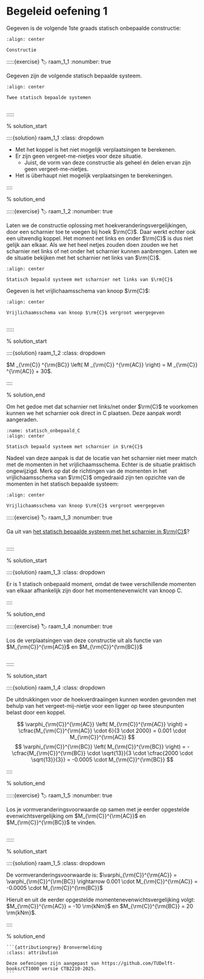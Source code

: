 # Begeleid oefening 1

Gegeven is de volgende 1ste graads statisch onbepaalde constructie:

```{figure} ./lesoefeningen_data/oefening_1.svg
:align: center

Constructie
```

:::::{exercise}
:label: raam_1_1
:nonumber: true

Gegeven zijn de volgende statisch bepaalde systeem.

```{figure} ./lesoefeningen_data/statisch_bepaalde_systemen.svg
:align: center

Twee statisch bepaalde systemen
```

```{h5p} https://tudelft.h5p.com/content/1292652217804730007/embed
```

:::::

% solution_start

::::{solution} raam_1_1
:class: dropdown

- Met het koppel is het niet mogelijk verplaatsingen te berekenen.
- Er zijn geen vergeet-me-nietjes voor deze situatie.
  - Juist, de vorm van deze constructie als geheel én delen ervan zijn geen vergeet-me-nietjes. 
- Het is überhaupt niet mogelijk verplaatsingen te berekeningen.

::::

% solution_end

:::::{exercise}
:label: raam_1_2
:nonumber: true

Laten we de constructie oplossing met hoekveranderingsvergelijkingen, door een scharnier toe te voegen bij hoek $\rm{C}$. Daar werkt echter ook een uitwendig koppel. Het moment net links en onder $\rm{C}$ is dus niet gelijk aan elkaar. Als we het heel netjes zouden doen zouden we het scharnier net links of net onder het scharnier kunnen aanbrengen. Laten we de situatie bekijken met het scharnier net links van $\rm{C}$.

```{figure} ./lesoefeningen_data/scharnier_links_C.svg
:align: center

Statisch bepaald systeem met scharnier net links van $\rm{C}$
```

Gegeven is het vrijlichaamsschema van knoop $\rm{C}$:

```{figure} ./lesoefeningen_data/VLS_C_1.svg
:align: center

Vrijlichaamsschema van knoop $\rm{C}$ vergroot weergegeven
```

```{h5p} https://tudelft.h5p.com/content/1292652219570406177/embed
```

:::::

% solution_start

::::{solution} raam_1_2
:class: dropdown

$M _{\rm{C}} ^{\rm{BC}} \left( M _{\rm{C}} ^{\rm{AC}} \right) = M _{\rm{C}} ^{\rm{AC}} + 30$. 

::::

% solution_end

Om het gedoe met dat scharnier net links/net onder $\rm{C}$ te voorkomen kunnen we het scharnier ook direct in C plaatsen. Deze aanpak wordt aangeraden.

```{figure} ./lesoefeningen_data/scharnier_in_C.svg
:name: statisch_onbepaald_C
:align: center

Statisch bepaald systeem met scharnier in $\rm{C}$
```

Nadeel van deze aanpak is dat de locatie van het scharnier niet meer match met de momenten in het vrijlichaamsschema. Echter is de situatie praktisch ongewijzigd. Merk op dat de richtingen van de momenten in het vrijlichaamsschema van $\rm{C}$ omgedraaid zijn ten opzichte van de momenten in het statisch bepaalde systeem:

```{figure} ./lesoefeningen_data/VLS_C_2.svg
:align: center

Vrijlichaamsschema van knoop $\rm{C}$ vergroot weergegeven
```

:::::{exercise}
:label: raam_1_3
:nonumber: true

Ga uit van [het statisch bepaalde systeem met het scharnier in $\rm{C}$](statisch_onbepaald_C)?

```{h5p} https://tudelft.h5p.com/content/1292652221281662937/embed
```

:::::

% solution_start

::::{solution} raam_1_3
:class: dropdown

Er is 1 statisch onbepaald moment, omdat de twee verschillende momenten van elkaar afhankelijk zijn door het momentenevenwicht van knoop C.  

::::

% solution_end

:::::{exercise}
:label: raam_1_4
:nonumber: true

Los de verplaatsingen van deze constructie uit als functie van $M_{\rm{C}}^{\rm{AC}}$ en $M_{\rm{C}}^{\rm{BC}}$

```{h5p} https://tudelft.h5p.com/content/1292652223605026557/embed
```

:::::

% solution_start

::::{solution} raam_1_4
:class: dropdown

De uitdrukkingen voor de hoekverdraaiingen kunnen worden gevonden met behulp van het vergeet-mij-nietje voor een ligger op twee steunpunten belast door een koppel. 

$$ \varphi_{\rm{C}}^{\rm{AC}} \left( M_{\rm{C}}^{\rm{AC}} \right) = \cfrac{M_{\rm{C}}^{\rm{AC}} \cdot 6}{3 \cdot 2000} = 0.001 \cdot M_{\rm{C}}^{\rm{AC}} $$
$$ \varphi_{\rm{C}}^{\rm{BC}} \left( M_{\rm{C}}^{\rm{BC}} \right) = - \cfrac{M_{\rm{C}}^{\rm{BC}} \cdot \sqrt{13}}{3 \cdot \cfrac{2000 \cdot \sqrt{13}}{3}} = -0.0005 \cdot M_{\rm{C}}^{\rm{BC}} $$

::::

% solution_end

:::::{exercise}
:label: raam_1_5
:nonumber: true

Los je vormveranderingsvoorwaarde op samen met je eerder opgestelde evenwichtsvergelijking om $M_{\rm{C}}^{\rm{AC}}$ en $M_{\rm{C}}^{\rm{BC}}$ te vinden.


```{h5p} https://tudelft.h5p.com/content/1292652234901684787/embed
```

:::::

% solution_start

::::{solution} raam_1_5
:class: dropdown

De vormveranderingsvoorwaarde is: $\varphi_{\rm{C}}^{\rm{AC}} = \varphi_{\rm{C}}^{\rm{BC}} \rightarrow 0.001 \cdot M_{\rm{C}}^{\rm{AC}} = -0.0005 \cdot M_{\rm{C}}^{\rm{BC}}$


Hieruit en uit de eerder opgestelde momentenevenwichtsvergelijking volgt: $M_{\rm{C}}^{\rm{AC}} = -10 \rm{kNm}$ en $M_{\rm{C}}^{\rm{BC}} = 20 \rm{kNm}$. 

::::

% solution_end

````{margin}
```{attributiongrey} Bronvermelding
:class: attribution

Deze oefeningen zijn aangepast van https://github.com/TUDelft-books/CT1000 versie CTB2210-2025.
```
````
